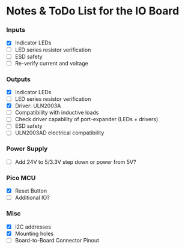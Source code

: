 Notes & ToDo List for the IO Board
==================================

### Inputs
- [x] Indicator LEDs
- [ ] LED series resistor verification
- [ ] ESD safety
- [ ] Re-verify current and voltage

### Outputs
- [x] Indicator LEDs
- [ ] LED series resistor verification
- [x] Driver: ULN2003A
- [ ] Compatibility with inductive loads
- [ ] Check driver capability of port-expander (LEDs + drivers)
- [ ] ESD safety
- [ ] ULN2003AD electrical compatibility

### Power Supply
- [ ] Add 24V to 5/3.3V step down or power from 5V?

### Pico MCU
- [x] Reset Button
- [ ] Additional IO?

### Misc
- [x] I2C addresses
- [x] Mounting holes
- [ ] Board-to-Board Connector Pinout
